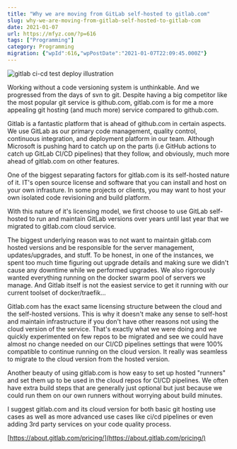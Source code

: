 ```yaml
---
title: "Why we are moving from GitLab self-hosted to gitlab.com"
slug: why-we-are-moving-from-gitlab-self-hosted-to-gitlab-com
date: 2021-01-07
url: https://mfyz.com/?p=616
tags: ["Programming"]
category: Programming
migration: {"wpId":616,"wpPostDate":"2021-01-07T22:09:45.000Z"}
---
```


![gitlab ci-cd test deploy illustration](/images/archive/en/2021/01/image.png)

Working without a code versioning system is unthinkable. And we progressed from the days of svn to git. Despite having a big competitor like the most popular git service is github.com, gitlab.com is for me a more appealing git hosting (and much more) service compared to github.com.

Gitlab is a fantastic platform that is ahead of github.com in certain aspects. We use GitLab as our primary code management, quality control, continuous integration, and deployment platform in our team. Although Microsoft is pushing hard to catch up on the parts (i.e GitHub actions to catch up GitLab CI/CD pipelines) that they follow, and obviously, much more ahead of gitlab.com on other features.

One of the biggest separating factors for gitlab.com is its self-hosted nature of it. IT's open source license and software that you can install and host on your own infrasture. In some projects or clients, you may want to host your own isolated code revisioning and build platform.

With this nature of it's licensing model, we first choose to use GitLab self-hosted to run and maintain GitLab versions over years until last year that we migrated to gitlab.com cloud service.

The biggest underlying reason was to not want to maintain gitlab.com hosted versions and be responsible for the server management, updates/upgrades, and stuff. To be honest, in one of the instances, we spent too much time figuring out upgrade details and making sure we didn't cause any downtime while we performed upgrades. We also rigorously wanted everything running on the docker swarm pool of servers we manage. And Gitlab itself is not the easiest service to get it running with our current toolset of docker/traefik...

Gitlab.com has the exact same licensing structure between the cloud and the self-hosted versions. This is why it doesn't make any sense to self-host and maintain infrastructure if you don't have other reasons not using the cloud version of the service. That's exactly what we were doing and we quickly experimented on few repos to be migrated and see we could have almost no change needed on our CI/CD pipelines settings that were 100% compatible to continue running on the cloud version. It really was seamless to migrate to the cloud version from the hosted version.

Another beauty of using gitlab.com is how easy to set up hosted "runners" and set them up to be used in the cloud repos for CI/CD pipelines. We often have extra build steps that are generally just optional but just because we could run them on our own runners without worrying about build minutes.

I suggest gitlab.com and its cloud version for both basic git hosting use cases as well as more advanced use cases like ci/cd pipelines or even adding 3rd party services on your code quality process.

[https://about.gitlab.com/pricing/](https://about.gitlab.com/pricing/)